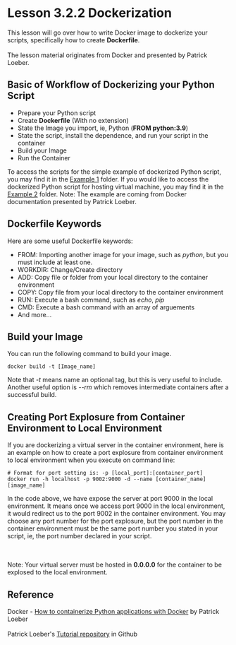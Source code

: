# Lesson 3.2.2 Dockerization
This lesson will go over how to write Docker image to dockerize your scripts, specifically how to create <b>Dockerfile</b>.
<br><br>
The lesson material originates from Docker and presented by Patrick Loeber.

## Basic of Workflow of Dockerizing your Python Script
<ul>
	<li>Prepare your Python script</li>
	<li>Create <b>Dockerfile</b> (With no extension)</li>
	<li>State the Image you import, ie, Python (<b>FROM python:3.9</b>)</li>
	<li>State the script, install the dependence, and run your script in the container</li>
	<li>Build your Image</li>
	<li>Run the Container</li>
</ul>
To access the scripts for the simple example of dockerized Python script, you may find it in the <a href="https://github.com/jacquessham/shell_basic/tree/main/ch3/lesson2/dockerization/ex1">Example 1</a> folder. If you would like to access the dockerized Python script for hosting virtual machine, you may find it in the <a href="https://github.com/jacquessham/shell_basic/tree/main/ch3/lesson2/dockerization/ex2">Example 2</a> folder. Note: The example are coming from Docker documentation presented by Patrick Loeber.

## Dockerfile Keywords
Here are some useful Dockerfile keywords:

<ul>
	<li>FROM: Importing another image for your image, such as <i>python</i>, but you must include at least one.</li>
	<li>WORKDIR: Change/Create directory</li>
	<li>ADD: Copy file or folder from your local directory to the container environment</li>
	<li>COPY: Copy file from your local directory to the container environment</li>
	<li>RUN: Execute a bash command, such as <i>echo</i>, <i>pip</i></li>
	<li>CMD: Execute a bash command with an array of arguements</li>
	<li>And more...</li>
</ul>

## Build your Image
You can run the following command to build your image.

```
docker build -t [Image_name]
```

Note that <i>-t</i> means name an optional tag, but this is very useful to include. Another useful option is <i>--rm</i> which removes intermediate containers after a successful build.

## Creating Port Explosure from Container Environment to Local Environment
If you are dockerizing a virtual server in the container environment, here is an example on how to create a port explosure from container environment to local environment when you execute on command line:

```
# Format for port setting is: -p [local_port]:[container_port]
docker run -h localhost -p 9002:9000 -d --name [container_name] [image_name]
```

In the code above, we have expose the server at port 9000 in the local environment. It means once we access port 9000 in the local environment, it would redirect us to the port 9002 in the container environment. You may choose any port number for the port explosure, but the port number in the container environment must be the same port number you stated in your script, ie, the port number declared in your script.

<br><br>
Note: Your virtual server must be hosted in <b>0.0.0.0</b> for the container to be explosed to the local environment.

## Reference
Docker - <a href="https://www.youtube.com/watch?v=0UG2x2iWerk&t=4s">How to containerize Python applications with Docker</a> by Patrick Loeber
<br><br>
Patrick Loeber's <a href="https://github.com/patrickloeber/python-docker-tutorial/blob/main/example2/.dockerignore">Tutorial repository</a> in Github